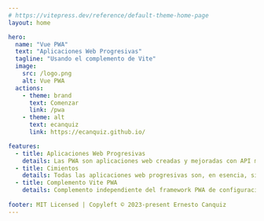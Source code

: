 ```yaml
---
# https://vitepress.dev/reference/default-theme-home-page
layout: home

hero:
  name: "Vue PWA"
  text: "Aplicaciones Web Progresivas"
  tagline: "Usando el complemento de Vite"
  image:
    src: /logo.png
    alt: Vue PWA
  actions:
    - theme: brand
      text: Comenzar
      link: /pwa
    - theme: alt
      text: ecanquiz
      link: https://ecanquiz.github.io/

features:
  - title: Aplicaciones Web Progresivas
    details: Las PWA son aplicaciones web creadas y mejoradas con API modernas para ofrecer capacidades, confiabilidad e instalación mejoradas y, al mismo tiempo, llegar a cualquier persona, en cualquier lugar y en cualquier dispositivo, todo con una única base de código.
  - title: Cimientos
    details: Todas las aplicaciones web progresivas son, en esencia, sitios web modernos, por lo que es importante que su sitio web tenga una base sólida en diseño responsivo, dispositivos móviles y todo lo primero, diseño intrínseco y rendimiento web.
  - title: Complemento Vite PWA
    details: Complemento independiente del framework PWA de configuración cero para Vite. El complemento de Vite funciona en diferentes frameworks SPA. Integraciones de PWA para Vite y el ecosistema.
    
footer: MIT Licensed | Copyleft © 2023-present Ernesto Canquiz
---
```


 
 



